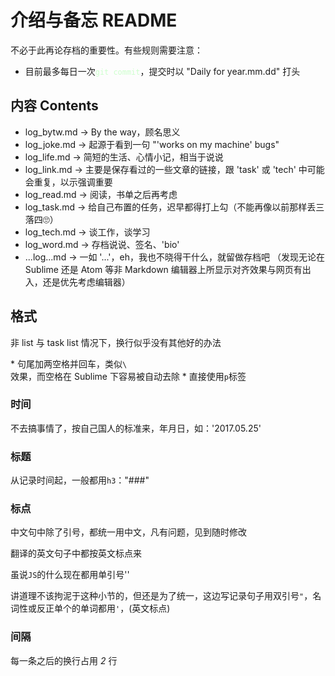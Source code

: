 <style type="text/css">
  .test_code {
    color: #ccffcc;
  }
</style>

# 介绍与备忘 README
不必于此再论存档的重要性。有些规则需要注意：
* 目前最多每日一次<code class="test_code">git commit</code>，提交时以 "Daily for year.mm.dd" 打头



## 内容 Contents
* log_bytw.md -> By the way，顾名思义
* log_joke.md -> 起源于看到一句 "'works on my machine' bugs"
* log_life.md -> 简短的生活、心情小记，相当于说说
* log_link.md -> 主要是保存看过的一些文章的链接，跟 'task' 或 'tech' 中可能会重复，以示强调重要
* log_read.md -> 阅读，书单之后再考虑
* log_task.md -> 给自己布置的任务，迟早都得打上勾（不能再像以前那样丢三落四🙄）
* log_tech.md -> 谈工作，谈学习
* log_word.md -> 存档说说、签名、'bio'
* ...log...md -> 一如 '...'，eh，我也不晓得干什么，就留做存档吧
（发现无论在 Sublime 还是 Atom 等非 Markdown 编辑器上所显示对齐效果与网页有出入，还是优先考虑编辑器）

## 格式
<p>非 list 与 task list 情况下，换行似乎没有其他好的办法</p>
* 句尾加两空格并回车，类似<code>\<br \/></code>效果，而空格在 Sublime 下容易被自动去除
* 直接使用<code>p</code>标签


### 时间
不去搞事情了，按自己国人的标准来，年月日，如：'2017.05.25'


### 标题
从记录时间起，一般都用<code>h3</code>："###"


### 标点
<p>中文句中除了引号，都统一用中文，凡有问题，见到随时修改</p>
<p>翻译的英文句子中都按英文标点来</p>
<p>虽说<code>JS</code>的什么现在都用单引号''</p>
<p>讲道理不该拘泥于这种小节的，但还是为了统一，这边写记录句子用双引号<code>"</code>，名词性或反正单个的单词都用<code>'</code>，(英文标点)</p>


### 间隔
每一条之后的换行占用 *2* 行